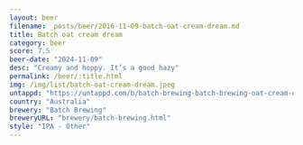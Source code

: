 ```yaml
---
layout: beer
filename: _posts/beer/2016-11-09-batch-oat-cream-dream.md
title: Batch oat cream dream
category: beer
score: 7.5
beer-date: "2024-11-09"
desc: "Creamy and hoppy. It’s a good hazy"
permalink: /beer/:title.html
img: /img/list/batch-oat-cream-dream.jpeg
untappd: "https://untappd.com/b/batch-brewing-batch-brewing-oat-cream-dream/5864590"
country: "Australia"
brewery: "Batch Brewing"
breweryURL: "brewery/batch-brewing.html"
style: "IPA - Other"
---
```

